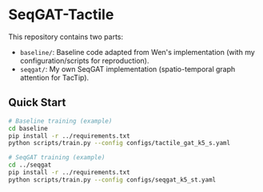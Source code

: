 # SeqGAT-Tactile

This repository contains two parts:
- `baseline/`: Baseline code adapted from Wen's implementation (with my configuration/scripts for reproduction).
- `seqgat/`: My own SeqGAT implementation (spatio-temporal graph attention for TacTip).

## Quick Start
```bash
# Baseline training (example)
cd baseline
pip install -r ../requirements.txt
python scripts/train.py --config configs/tactile_gat_k5_s.yaml

# SeqGAT training (example)
cd ../seqgat
pip install -r ../requirements.txt
python scripts/train.py --config configs/seqgat_k5_st.yaml
